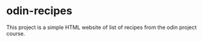 # odin-recipes

This project is a simple HTML website of list of recipes from the odin project course.
